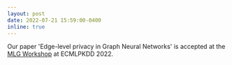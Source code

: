 ```yaml
---
layout: post
date: 2022-07-21 15:59:00-0400
inline: true
---
```


Our paper 'Edge-level privacy in Graph Neural Networks' is accepted at the [MLG Workshop](https://www.mlgworkshop.ml/) at ECMLPKDD 2022.
